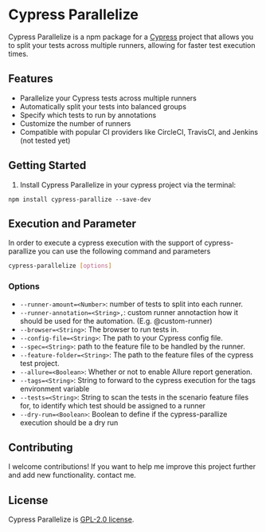 # Cypress Parallelize

Cypress Parallelize is a npm package for a [Cypress](https://www.cypress.io/) project that allows you to split your tests across multiple runners, allowing for faster test execution times.

## Features

- Parallelize your Cypress tests across multiple runners
- Automatically split your tests into balanced groups
- Specify which tests to run by annotations
- Customize the number of runners
- Compatible with popular CI providers like CircleCI, TravisCI, and Jenkins (not tested yet)

## Getting Started

1. Install Cypress Parallelize in your cypress project via the terminal:

```
npm install cypress-parallize --save-dev
```

## Execution and Parameter

In order to execute a cypress execution with the support of cypress-parallize you can use the following command and parameters

```bash
cypress-parallelize [options]
```

### Options

- `--runner-amount=<Number>`: number of tests to split into each runner.
- `--runner-annotation=<String>,`: custom runner annotaction how it should be used for the automation. (E.g. @custom-runner)
- `--browser=<String>`: The browser to run tests in.
- `--config-file=<String>`: The path to your Cypress config file.
- `--spec=<String>`: path to the feature file to be handled by the runner.
- `--feature-folder=<String>`: The path to the feature files of the cypress test project. 
- `--allure=<Boolean>`: Whether or not to enable Allure report generation.
- `--tags=<String>`: String to forward to the cypress execution for the tags environment variable
- `--tests=<String>`: String to scan the tests in the scenario feature files for, to identify which test should be assigned to a runner
- `--dry-run=<Boolean>`: Boolean to define if the cypress-parallize execution should be a dry run

## Contributing

I welcome contributions! If you want to help me improve this project further and add new functionality. contact me.

## License

Cypress Parallelize is [GPL-2.0 license](LICENSE).